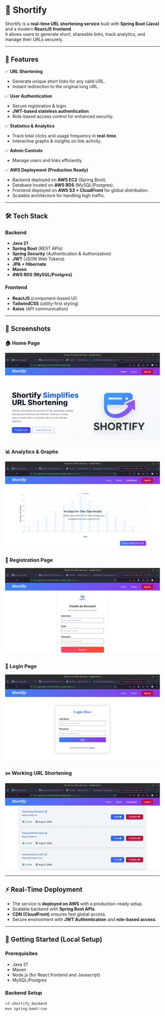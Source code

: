 # 🔗 Shortify

Shortify is a **real-time URL shortening service** built with **Spring Boot (Java)** and a modern **ReactJS frontend**.  
It allows users to generate short, shareable links, track analytics, and manage their URLs securely.  

---

## 🚀 Features

✅ **URL Shortening**  
- Generate unique short links for any valid URL.  
- Instant redirection to the original long URL.  

✅ **User Authentication**  
- Secure registration & login.  
- **JWT-based stateless authentication**.  
- Role-based access control for enhanced security.  

✅ **Statistics & Analytics**  
- Track total clicks and usage frequency in **real-time**.  
- Interactive graphs & insights on link activity.  

✅ **Admin Controls**  
- Manage users and links efficiently.  

✅ **AWS Deployment (Production Ready)**  
- Backend deployed on **AWS EC2** (Spring Boot).  
- Database hosted on **AWS RDS** (MySQL/Postgres).  
- Frontend deployed on **AWS S3 + CloudFront** for global distribution.  
- Scalable architecture for handling high traffic.  

---

## 🛠️ Tech Stack

### **Backend**
- **Java 21**  
- **Spring Boot** (REST APIs)  
- **Spring Security** (Authentication & Authorization)  
- **JWT** (JSON Web Tokens)  
- **JPA + Hibernate**  
- **Maven**  
- **AWS RDS (MySQL/Postgres)**  

### **Frontend**
- **ReactJS** (component-based UI)  
- **TailwindCSS** (utility-first styling)  
- **Axios** (API communication)  

---

## 📸 Screenshots  

### 🏠 Home Page  
![Home Page](shortify_frontend/public/images/pic1.png)  

### 📊 Analytics & Graphs  
![Analytics Page](shortify_frontend/public/images/pic6.png)  

### 📝 Registration Page  
![Registration Page](shortify_frontend/public/images/pic3.png)  

### 🔑 Login Page  
![Login Page](shortify_frontend/public/images/pic4.png)  

### ✂️ Working URL Shortening  
![Working URL Shortening](shortify_frontend/public/images/pic5.png)  

---

## ⚡ Real-Time Deployment

- The service is **deployed on AWS** with a production-ready setup.  
- Scalable backend with **Spring Boot APIs**.  
- **CDN (CloudFront)** ensures fast global access.  
- Secure environment with **JWT Authentication** and **role-based access**.  

---

## 🚀 Getting Started (Local Setup)

### Prerequisites
- Java 21  
- Maven  
- Node.js (for React frontend and Javascript)  
- MySQL/Postgres  

### Backend Setup
```bash
cd shortify_backend
mvn spring-boot:run
